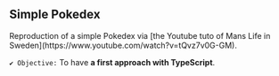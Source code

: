 <h2>Simple Pokedex</h2>
Reproduction of a simple Pokedex via [the Youtube tuto of Mans Life in Sweden](https://www.youtube.com/watch?v=tQvz7v0G-GM).

`✔ Objective:` To have **a first approach with TypeScript**.
